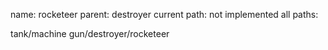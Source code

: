 name: rocketeer
parent: destroyer
current path: not implemented
all paths:

  tank/machine gun/destroyer/rocketeer

